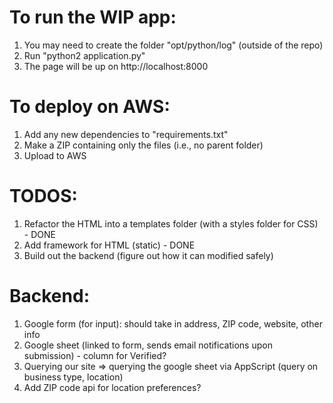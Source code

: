 # To run the WIP app:
1. You may need to create the folder "opt/python/log" (outside of the repo)
2. Run "python2 application.py"
3. The page will be up on http://localhost:8000

# To deploy on AWS:
1. Add any new dependencies to "requirements.txt"
2. Make a ZIP containing only the files (i.e., no parent folder)
3. Upload to AWS

# TODOS:
1. Refactor the HTML into a templates folder (with a styles folder for CSS) - DONE
2. Add framework for HTML (static) - DONE
3. Build out the backend (figure out how it can modified safely)

# Backend:
1. Google form (for input): should take in address, ZIP code, website, other info
2. Google sheet (linked to form, sends email notifications upon submission) - column for Verified?
3. Querying our site => querying the google sheet via AppScript (query on business type, location)
4. Add ZIP code api for location preferences?
